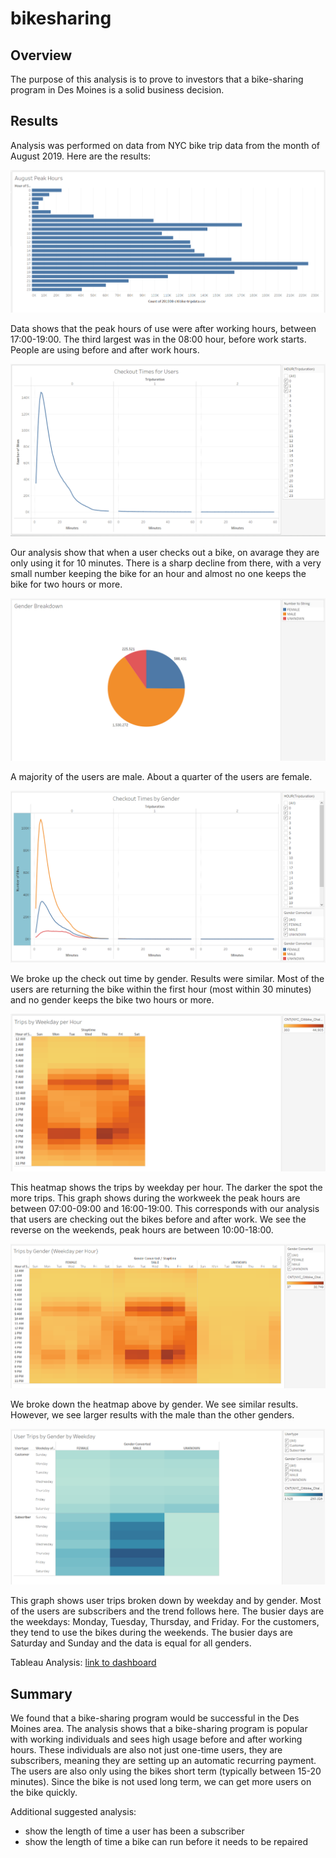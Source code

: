 # bikesharing

## Overview
The purpose of this analysis is to prove to investors that a bike-sharing program in Des Moines is a solid business decision.

## Results
Analysis was performed on data from NYC bike trip data from the month of August 2019. Here are the results:

![August Peak Hours](August_Peak_Hours.PNG)

Data shows that the peak hours of use were after working hours, between 17:00-19:00. The third largest was in the 08:00 hour, before work starts. People are using before and after work hours.

![Check Out Times for Users](Check_Out_Times_For_Users.PNG)

Our analysis show that when a user checks out a bike, on avarage they are only using it for 10 minutes. There is a sharp decline from there, with a very small number keeping the bike for an hour and almost no one keeps the bike for two hours or more.

![Gender Breakdown](Gender_Breakdown.PNG)

A majority of the users are male. About a quarter of the users are female.

![Checkout Times by Gender](Checkout_Times_by_Gender.PNG)

We broke up the check out time by gender. Results were similar. Most of the users are returning the bike within the first hour (most within 30 minutes) and no gender keeps the bike two hours or more. 

![Trips by Weekday per Hour](Trips_by_Weekday_per_Hour.PNG)

This heatmap shows the trips by weekday per hour. The darker the spot the more trips. This graph shows during the workweek the peak hours are between 07:00-09:00 and 16:00-19:00. This corresponds with our analysis that users are checking out the bikes before and after work. We see the reverse on the weekends, peak hours are between 10:00-18:00. 

![Trips by Gender (Weekday per Hour)](Trips_by_Gender_Weekday_per_hour.PNG)

We broke down the heatmap above by gender. We see similar results. However, we see larger results with the male than the other genders.

![User Trips by Gender by Weekday](User_Trips_by_Gender_by_Weekday.PNG)

This graph shows user trips broken down by weekday and by gender. Most of the users are subscribers and the trend follows here. The busier days are the weekdays: Monday, Tuesday, Thursday, and Friday. 
For the customers, they tend to use the bikes during the weekends. The busier days are Saturday and Sunday and the data is equal for all genders.

Tableau Analysis:
[link to dashboard](https://public.tableau.com/shared/PCXJDKWZ2?:display_count=n&:origin=viz_share_link)

## Summary

We found that a bike-sharing program would be successful in the Des Moines area. The analysis shows that a bike-sharing program is popular with working individuals and sees high usage before and after working hours. These individuals are also not just one-time users, they are subscribers, meaning they are setting up an automatic recurring payment. The users are also only using the bikes short term (typically between 15-20 minutes). Since the bike is not used long term, we can get more users on the bike quickly. 

Additional suggested analysis:
- show the length of time a user has been a subscriber
- show the length of time a bike can run before it needs to be repaired
